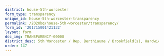 ```yaml
---
district: house-5th-worcester
form_type: transparency
unique_id: house-5th-worcester-transparency
permalink: /2020bq/house-5th-worcester/transparency/
form_id: '201715001421132'
layout: form
doc_img: TRANSPARENCY-00008
district_desc: 5th Worcester / Rep. Berthiaume / Brookfield(s), Hardwick, Hubbardston...
order: 147
---
```

